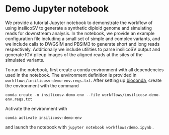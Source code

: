 # Demo Jupyter notebook

We provide a tutorial Jupyter notebook to demonstrate the workflow of
using insilicoSV to generate a synthetic diploid genome and simulating
reads for downstream analysis. In the notebook, we provide an example
configuration file including a small set of simple and complex
variants, and we include calls to DWGSIM and PBSIM3 to generate short
and long reads respectively. Additionally we include utilities to
parse insilicoSV output and generate IGV pileup images of the aligned
reads at the sites of the simulated variants.

To run the notebook, first create a conda environment with all dependencies
used in the notebook.  The environment definition is provided in
`workflows/insilicosv-demo-env.reqs.txt`.  After setting up
[bioconda](https://bioconda.github.io/), create the environment with the command

```
conda create -n insilicosv-demo-env --file workflows/insilicosv-demo-env.reqs.txt
```

Activate the environment with
```
conda activate insilicosv-demo-env
```
and launch the notebook with `jupyter notebook workflows/demo.ipynb` .


